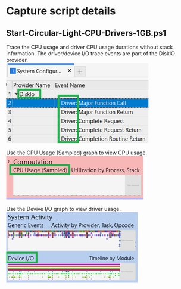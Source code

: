 # Capture script details

## Start-Circular-Light-CPU-Drivers-1GB.ps1

Trace the CPU usage and driver CPU usage durations without stack information. The driver/device I/O trace events are part of the DiskIO provider.</br>![DiskIO](/ETW/Tools/WPT/WPR/CaptureScripts/images/diskio.png)

Use the CPU Usage (Sampled) graph to view CPU usage.</br>![CPUUsage](/ETW/Tools/WPT/WPR/CaptureScripts/images/cpuusage.png)

Use the Devive I/O graph to view driver usage.</br>![DriverUsage](/ETW/Tools/WPT/WPR/CaptureScripts/images/driver-io.png)

